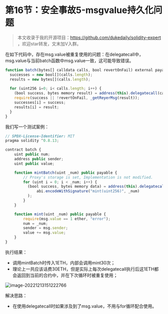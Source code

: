 # 第16节：安全事故5-msgvalue持久化问题

> 本文收录于我的开源项目：https://github.com/dukedaily/solidity-expert ，欢迎star转发，文末加V入群。

在如下代码中，存在msg.value被重复使用的问题：在delegatecall中，msg.value与当前batch函数中msg.value一致，这可能导致错误。

```js
function batch(bytes[] calldata calls, bool revertOnFail) external payable returns(bool[] memory success, bytes[] memory results) {
  successes = new bool[](calls.length);
  results = new bytes[](calls.length);
  
  for (uint256 i=0; i< calls.length; i++) {
    (bool success, bytes memory result) = address(this).delegatecall(calls[i]);
    require(success || !revertOnFail, _getReyerMsg(result));
    successes[i] = success;
    results[i] = result;
  }
}
```

我们写一个测试案例：

```js
// SPDX-License-Identifier: MIT
pragma solidity ^0.8.13;

contract batch {
    uint public num;
    address public sender;
    uint public value;

    function mintBatch(uint _num) public payable {
        // Proxy's storage is set, Implementation is not modified.
        for (uint i = 0; i < _num; i++) {
          (bool success, bytes memory data) = address(this).delegatecall(
              abi.encodeWithSignature("mint(uint256)", _num)
          );
        }
    }

    function mint(uint _num) public payable {
        require(msg.value == 1 ether, "error");
        num = _num;
        sender = msg.sender;
        value += msg.value;
    }
}
```

执行结果：

- 调用mintBatch时传入1ETH，内部会调用mint30次；
- 理论上一共应该话费30ETH，但是实际上每次delegatecall执行后这1ETH都会返回到当前的合约中，并在下次循环时被重复使用；

![image-20221213151222766](https://duke-typora.s3.ap-southeast-1.amazonaws.com/uPic/image-20221213151222766.png)

解决思路：

- 在使用delegatecall时如果涉及到了msg.value，不用与for循环配合使用。
